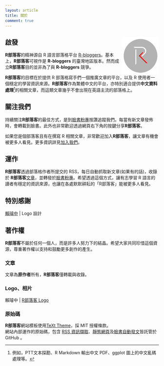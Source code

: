 ```yaml
---
layout: article
title: 關於
comment: true
---
```



## 啟發 <img src="/assets/images/logo/logo.png" class="ori" style="width:24%;float: right;"/>

**R部落客**的精神源自 R 語言部落格平台 [R-bloggers](https://www.r-bloggers.com/)。基本上，**R部落客**可視作是 **R-bloggers** 的臺灣地區版本。然而成立**R部落客**目的並非為了與 **R-bloggers** 競爭。

**R部落客**的目標在於提供 R 部落格寫手們一個推廣文章的平台，以及 R 使用者一個穩定的學習資訊來源。**R部落客**作為繁體中文的平台，亦特別適合提供**中文資料處理**[^chinese]的相關文章，而這類文章幾乎不會出現在英語主流的部落格上。

## 關注我們

持續關注**R部落客**的最佳方式，是到[臉書粉專](https://www.facebook.com/twRblogger)按讚追蹤我們。每當有新文章發佈時，會轉載到臉書。此外也非常歡迎透過網頁右下角的按鍵分享**R部落客**。

如果您是個部落客且有在撰寫 R 相關文章，非常歡迎加入**R部落客**，讓文章有機會被更多人看見。更多資訊詳見[加入我們](./join.html)。

## 運作

**R部落客**透過部落格作者所提交的 RSS，每日自動抓取新文章(如果有的話)，收錄於 **R部落客**[文章](archive.html)，並轉發於[臉書粉專](https://www.facebook.com/twRblogger)。希望透過這個方式，讓有志學習 R 語言的讀者有穩定的資訊來源，也讓在各處默默耕耘的「R部落客」能被更多人看見。


## 特別感謝

[賴璿中](https://www.facebook.com/rickerspace) \| Logo 設計


## 著作權

**R部落客**不屬於任何一個人，而是許多人努力下的結晶。希望大家共同珍惜這個資源，尊重著作權以支持和鼓勵更多創作的產生。


### 文章

文章為**原作者**所有，**R部落客**僅轉載與收錄。

### Logo、相片

賴璿中 \| [R部落客 Logo](https://rbloggers.github.io/assets/images/logo/logo.png)


### 原始碼

**R部落客**網站模板使用[TeXt Theme](https://github.com/kitian616/jekyll-TeXt-theme)，採 MIT 授權條款。  
網站內部運作的原始碼，包含 [RSS 資訊擷取](https://github.com/Rbloggers/RSSparser)、[靜態網頁](https://github.com/Rbloggers/Rbloggers.github.io)及[臉書自動發文](https://github.com/Rbloggers/facebook-publish)皆託管於 GitHub 。




[^chinese]: 例如，PTT文本探勘、R Markdown 輸出中文 PDF、ggplot 圖上的中文亂碼處理等。
